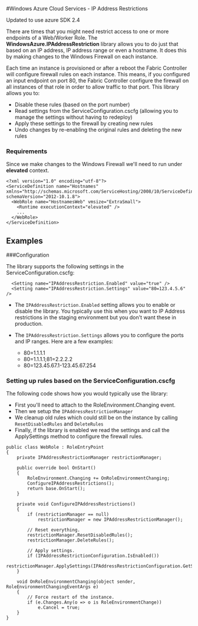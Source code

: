 #Windows Azure Cloud Services - IP Address Restrictions

Updated to use azure SDK 2.4


There are times that you might need restrict access to one or more endpoints of a Web/Worker Role. The **WindowsAzure.IPAddressRestriction** library allows you to do just that based on an IP address, IP address range or even a  hostname. It does this by making changes to the Windows Firewall on each instance.

Each time an instance is provisioned or after a reboot the Fabric Controller will configure firewall rules on each instance. This means, if you configured an input endpoint on port 80, the Fabric Controller configure the firewall on all instances of that role in order to allow traffic to that port. This library allows you to:

 - Disable these rules (based on the port number)
 - Read settings from the ServiceConfiguration.cscfg (allowing you to manage the settings without having to redeploy)
 - Apply these settings to the firewall by creating new rules
 - Undo changes by re-enabling the original rules and deleting the new rules

### Requirements

Since we make changes to the Windows Firewall we'll need to run under **elevated** context.

    <?xml version="1.0" encoding="utf-8"?>
    <ServiceDefinition name="Hostnames" xmlns="http://schemas.microsoft.com/ServiceHosting/2008/10/ServiceDefinition" schemaVersion="2012-10.1.8">
      <WebRole name="HostnamesWeb" vmsize="ExtraSmall">
        <Runtime executionContext="elevated" />
        ...
      </WebRole>
    </ServiceDefinition>


Examples
- 

###Configuration

The library supports the following settings in the ServiceConfiguration.cscfg:

      <Setting name="IPAddressRestriction.Enabled" value="true" />
      <Setting name="IPAddressRestriction.Settings" value="80=123.4.5.6" />

 - The ``IPAddressRestriction.Enabled`` setting allows you to enable or disable the library. You typically use this when you want to IP Address restrictions in the staging 
environment but you don't want these in production. 
 - The ``IPAddressRestriction.Settings`` allows you to configure the ports and IP ranges. Here are a few examples:

   - 80=1.1.1.1
   - 80=1.1.1.1;81=2.2.2.2
   - 80=123.45.67.1-123.45.67.254

### Setting up rules based on the ServiceConfiguration.cscfg

The following code shows how you would typically use the library:

- First you'll need to attach to the RoleEnvironment.Changing event.
- Then we setup the ``IPAddressRestrictionManager``
- We cleanup old rules which could still be on the instance by calling ``ResetDisabledRules`` and ``DeleteRules``
- Finally, if the library is enabled we read the settings and call the ApplySettings method to configure the firewall rules.

<pre><code>public class WebRole : RoleEntryPoint
{
	private IPAddressRestrictionManager restrictionManager;

	public override bool OnStart()
	{
		RoleEnvironment.Changing += OnRoleEnvironmentChanging;            
		ConfigureIPAddressRestrictions();
		return base.OnStart();
	}

	private void ConfigureIPAddressRestrictions()
	{
		if (restrictionManager == null)
			restrictionManager = new IPAddressRestrictionManager();

		// Reset everything.
		restrictionManager.ResetDisabledRules();
		restrictionManager.DeleteRules();

		// Apply settings.
		if (IPAddressRestrictionConfiguration.IsEnabled())
			restrictionManager.ApplySettings(IPAddressRestrictionConfiguration.GetSettings());
	}

	void OnRoleEnvironmentChanging(object sender, RoleEnvironmentChangingEventArgs e)
	{
		// Force restart of the instance.
		if (e.Changes.Any(o => o is RoleEnvironmentChange))
			e.Cancel = true;
	}
}
</code></pre>

